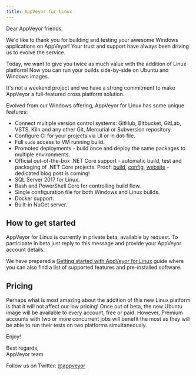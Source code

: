 ```yaml
---
title: AppVeyor for Linux
---
```


Dear AppVeyor friends,

We'd like to thank you for building and testing your awesome Windows applications on AppVeyor!
Your trust and support have always been driving us to evolve the service.

Today, we want to give you twice as much value with the addition of Linux platform!
Now you can run your builds side-by-side on Ubuntu and Windows images.

It's not a weekend project and we have a strong commitment to make AppVeyor a full-featured cross platform solution.

Evolved from our Windows offering, AppVeyor for Linux has some unique features:

* Connect multiple version control systems: GitHub, Bitbucket, GitLab, VSTS, Kiln and any other Git, Mercurial or Subversion repository.
* Configure CI for your projects via UI or in dot-file.
* Full `sudo` access to VM running build.
* Promoted deployments - build once and deploy the same packages to multiple environments.
* Official out-of-the-box .NET Core support - automatic build, test and packaging of .NET Core projects. Proof: [build](https://ci.appveyor.com/project/appveyor-tests/aspnet-core-and-console/build/1.0.3), [config](https://github.com/appveyor-tests/aspnet-core-and-console/blob/master/appveyor.yml), [website](https://ftp-test.azurewebsites.net/) - dedicated blog post is coming!
* SQL Server 2017 for Linux.
* Bash and PowerShell Core for controlling build flow.
* Single configuration file for both Windows and Linux builds.
* Docker support.
* Built-in NuGet server.

## How to get started

AppVeyor for Linux is currently in private beta, available by request.
To participate in beta just reply to this message and provide your AppVeyor account details.

We have prepared a [Getting started with AppVeyor for Linux](https://www.appveyor.com/docs/getting-started-with-appveyor-for-linux/) guide where you can also find a list of supported features and pre-installed software.

## Pricing

Perhaps what is most amazing about the addition of this new Linux platform is that it will not affect our low pricing! Once out of beta, the new Ubuntu image will be available to every account, free or paid. However, Premium accounts with two or more concurrent jobs will benefit the most as they will be able to run their tests on two platforms simultaneously.

Enjoy!

Best regards,<br>
AppVeyor team

Follow us on Twitter: [@appveyor](https://twitter.com/appveyor)